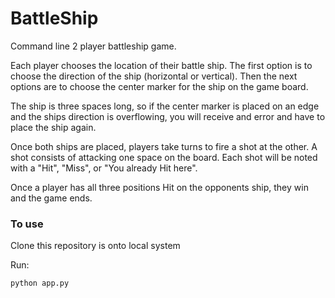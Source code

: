 # BattleShip

Command line 2 player battleship game.

Each player chooses the location of their battle ship. The first
option is to choose the direction of the ship (horizontal or vertical).
Then the next options are to choose the center marker for the ship on the game board.

The ship is three spaces long, so if the center marker is placed on an edge and the ships direction is 
overflowing, you will receive and error and have to place the ship again.

Once both ships are placed, players take turns to fire a shot at the other. A shot consists of attacking
one space on the board. Each shot will be noted with a "Hit", "Miss", or "You already Hit here".

Once a player has all three positions Hit on the opponents ship, they win and the game ends. 

### To use

Clone this repository is onto local system

Run:
```bash
python app.py
```

